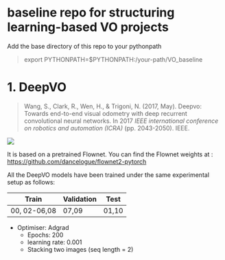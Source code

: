 # baseline repo for structuring learning-based VO projects

Add the base directory of this repo to your pythonpath
> export PYTHONPATH=$PYTHONPATH:/your-path/VO_baseline




# 1. DeepVO

> Wang, S., Clark, R., Wen, H., & Trigoni, N. (2017, May). Deepvo: Towards end-to-end visual odometry with deep recurrent convolutional neural networks. In 2017 *IEEE international conference on robotics and automation (ICRA)* (pp. 2043-2050). IEEE.

![](https://github.com/olayasturias/VO_baseline/blob/deepvo/media/deepvo.png?raw=true)

It is based on a pretrained Flownet. You can find the Flownet weights at : https://github.com/dancelogue/flownet2-pytorch

All the DeepVO models have been trained under the same experimental setup as follows:

| Train | Validation | Test |
|-------------|-------|-------|
|00, 02-06,08 | 07,09 | 01,10 |


- Optimiser: Adgrad
    - Epochs: 200
    - learning rate: 0.001
    - Stacking two images (seq length = 2)